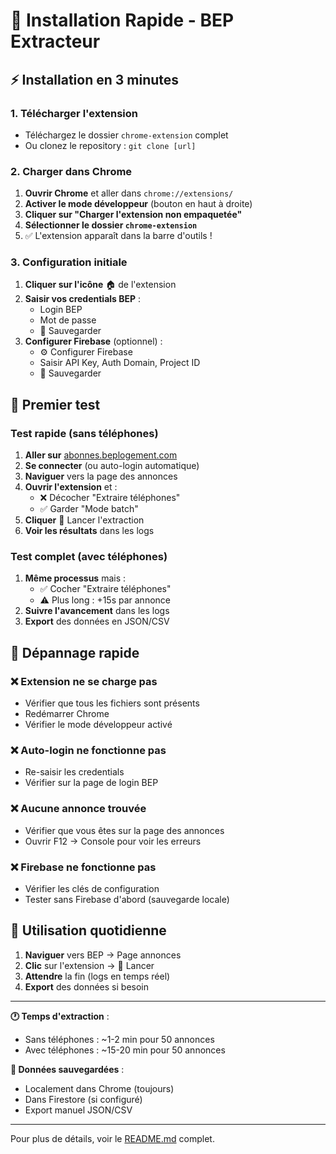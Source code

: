 # 🚀 Installation Rapide - BEP Extracteur

## ⚡ Installation en 3 minutes

### 1. Télécharger l'extension
- Téléchargez le dossier `chrome-extension` complet
- Ou clonez le repository : `git clone [url]`

### 2. Charger dans Chrome
1. **Ouvrir Chrome** et aller dans `chrome://extensions/`
2. **Activer le mode développeur** (bouton en haut à droite)
3. **Cliquer sur "Charger l'extension non empaquetée"**
4. **Sélectionner le dossier `chrome-extension`**
5. ✅ L'extension apparaît dans la barre d'outils !

### 3. Configuration initiale
1. **Cliquer sur l'icône** 🏠 de l'extension
2. **Saisir vos credentials BEP** :
   - Login BEP
   - Mot de passe
   - 💾 Sauvegarder
3. **Configurer Firebase** (optionnel) :
   - ⚙️ Configurer Firebase
   - Saisir API Key, Auth Domain, Project ID
   - 💾 Sauvegarder

## 🎯 Premier test

### Test rapide (sans téléphones)
1. **Aller sur** [abonnes.beplogement.com](https://abonnes.beplogement.com)
2. **Se connecter** (ou auto-login automatique)
3. **Naviguer** vers la page des annonces
4. **Ouvrir l'extension** et :
   - ❌ Décocher "Extraire téléphones"
   - ✅ Garder "Mode batch" 
5. **Cliquer** 🚀 Lancer l'extraction
6. **Voir les résultats** dans les logs

### Test complet (avec téléphones)
1. **Même processus** mais :
   - ✅ Cocher "Extraire téléphones"
   - ⚠️ Plus long : +15s par annonce
2. **Suivre l'avancement** dans les logs
3. **Export** des données en JSON/CSV

## 🔧 Dépannage rapide

### ❌ Extension ne se charge pas
- Vérifier que tous les fichiers sont présents
- Redémarrer Chrome
- Vérifier le mode développeur activé

### ❌ Auto-login ne fonctionne pas
- Re-saisir les credentials
- Vérifier sur la page de login BEP

### ❌ Aucune annonce trouvée
- Vérifier que vous êtes sur la page des annonces
- Ouvrir F12 → Console pour voir les erreurs

### ❌ Firebase ne fonctionne pas
- Vérifier les clés de configuration
- Tester sans Firebase d'abord (sauvegarde locale)

## 📱 Utilisation quotidienne

1. **Naviguer** vers BEP → Page annonces
2. **Clic** sur l'extension → 🚀 Lancer
3. **Attendre** la fin (logs en temps réel)
4. **Export** des données si besoin

---

**🕐 Temps d'extraction** :
- Sans téléphones : ~1-2 min pour 50 annonces
- Avec téléphones : ~15-20 min pour 50 annonces

**💾 Données sauvegardées** :
- Localement dans Chrome (toujours)
- Dans Firestore (si configuré)
- Export manuel JSON/CSV

---

Pour plus de détails, voir le [README.md](README.md) complet. 